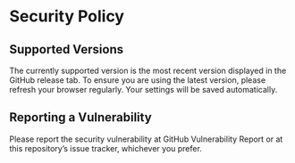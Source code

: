 # Security Policy

## Supported Versions

The currently supported version is the most recent version displayed in the GitHub release tab. To ensure you are using the latest version, please refresh your browser regularly. Your settings will be saved automatically.

## Reporting a Vulnerability

Please report the security vulnerability at GitHub Vulnerability Report or at this repository’s issue tracker, whichever you prefer.
